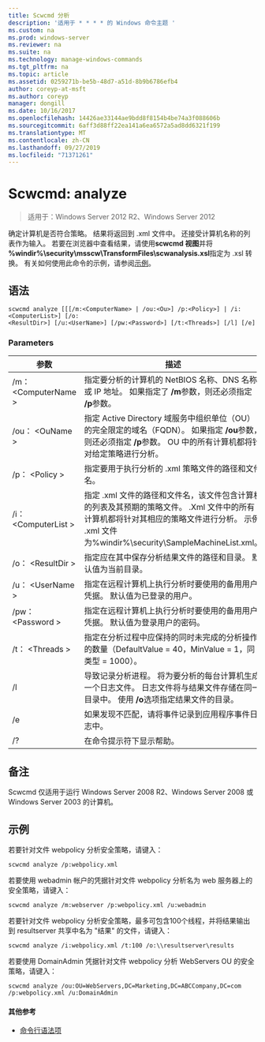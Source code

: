 ```yaml
---
title: Scwcmd 分析
description: '适用于 * * * * 的 Windows 命令主题 '
ms.custom: na
ms.prod: windows-server
ms.reviewer: na
ms.suite: na
ms.technology: manage-windows-commands
ms.tgt_pltfrm: na
ms.topic: article
ms.assetid: 0259271b-be5b-48d7-a51d-8b9b6786efb4
author: coreyp-at-msft
ms.author: coreyp
manager: dongill
ms.date: 10/16/2017
ms.openlocfilehash: 14426ae33144ae9bdd8f8154b4be74a3f088606b
ms.sourcegitcommit: 6aff3d88ff22ea141a6ea6572a5ad8dd6321f199
ms.translationtype: MT
ms.contentlocale: zh-CN
ms.lasthandoff: 09/27/2019
ms.locfileid: "71371261"
---
```

# <a name="scwcmd-analyze"></a>Scwcmd: analyze

> 适用于：Windows Server 2012 R2、Windows Server 2012

确定计算机是否符合策略。 结果将返回到 .xml 文件中。 还接受计算机名称的列表作为输入。 若要在浏览器中查看结果，请使用**scwcmd 视图**并将 **%windir%\security\msscw\TransformFiles\scwanalysis.xsl**指定为 .xsl 转换。 有关如何使用此命令的示例，请参阅[示例](#BKMK_Examples)。

## <a name="syntax"></a>语法

```
scwcmd analyze [[[/m:<ComputerName> | /ou:<Ou>] /p:<Policy>] | /i:<ComputerList>] [/o:
<ResultDir>] [/u:<UserName>] [/pw:<Password>] [/t:<Threads>] [/l] [/e]
```

### <a name="parameters"></a>Parameters

|参数|描述|
|---------|-----------|
|/m： \<ComputerName >|指定要分析的计算机的 NetBIOS 名称、DNS 名称或 IP 地址。 如果指定了 **/m**参数，则还必须指定 **/p**参数。|
|/ou： \<OuName >|指定 Active Directory 域服务中组织单位（OU）的完全限定的域名（FQDN）。 如果指定 **/ou**参数，则还必须指定 **/p**参数。 OU 中的所有计算机都将针对给定策略进行分析。|
|/p： \<Policy >|指定要用于执行分析的 .xml 策略文件的路径和文件名。|
|/i： \<ComputerList >|指定 .xml 文件的路径和文件名，该文件包含计算机的列表及其预期的策略文件。 .Xml 文件中的所有计算机都将针对其相应的策略文件进行分析。 示例 .xml 文件为%windir%\security\SampleMachineList.xml。|
|/o： \<ResultDir >|指定应在其中保存分析结果文件的路径和目录。 默认值为当前目录。|
|/u： \<UserName >|指定在远程计算机上执行分析时要使用的备用用户凭据。 默认值为已登录的用户。|
|/pw： \<Password >|指定在远程计算机上执行分析时要使用的备用用户凭据。 默认值为登录用户的密码。|
|/t： \<Threads >|指定在分析过程中应保持的同时未完成的分析操作的数量（DefaultValue = 40，MinValue = 1，同类型 = 1000）。|
|/l|导致记录分析进程。 将为要分析的每台计算机生成一个日志文件。 日志文件将与结果文件存储在同一目录中。 使用 **/o**选项指定结果文件的目录。|
|/e|如果发现不匹配，请将事件记录到应用程序事件日志中。|
|/?|在命令提示符下显示帮助。|

## <a name="remarks"></a>备注

Scwcmd 仅适用于运行 Windows Server 2008 R2、Windows Server 2008 或 Windows Server 2003 的计算机。

## <a name="BKMK_Examples"></a>示例

若要针对文件 webpolicy 分析安全策略，请键入：
```
scwcmd analyze /p:webpolicy.xml

```
若要使用 webadmin 帐户的凭据针对文件 webpolicy 分析名为 web 服务器上的安全策略，请键入：
```
scwcmd analyze /m:webserver /p:webpolicy.xml /u:webadmin

```
若要针对文件 webpolicy 分析安全策略，最多可包含100个线程，并将结果输出到 resultserver 共享中名为 "结果" 的文件，请键入：
```
scwcmd analyze /i:webpolicy.xml /t:100 /o:\\resultserver\results

```
若要使用 DomainAdmin 凭据针对文件 webpolicy 分析 WebServers OU 的安全策略，请键入：
```
scwcmd analyze /ou:OU=WebServers,DC=Marketing,DC=ABCCompany,DC=com /p:webpolicy.xml /u:DomainAdmin
```

#### <a name="additional-references"></a>其他参考

-   [命令行语法项](command-line-syntax-key.md)